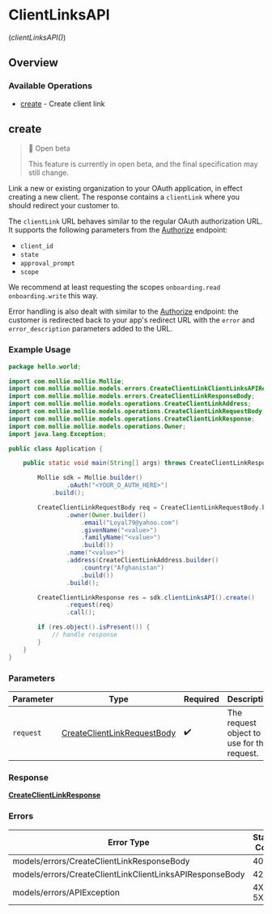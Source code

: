 # ClientLinksAPI
(*clientLinksAPI()*)

## Overview

### Available Operations

* [create](#create) - Create client link

## create

> 🚧 Open beta
>
> This feature is currently in open beta, and the final specification may still change.

Link a new or existing organization to your OAuth application, in effect creating a new client. The response
contains a `clientLink` where you should redirect your customer to.

The `clientLink` URL behaves similar to the regular OAuth authorization URL. It supports the following parameters
from the [Authorize](authorize) endpoint:

* `client_id`
* `state`
* `approval_prompt`
* `scope`

We recommend at least requesting the scopes `onboarding.read onboarding.write` this way.

Error handling is also dealt with similar to the [Authorize](authorize) endpoint: the customer is redirected back to
your app's redirect URL with the `error` and `error_description` parameters added to the URL.

### Example Usage

```java
package hello.world;

import com.mollie.mollie.Mollie;
import com.mollie.mollie.models.errors.CreateClientLinkClientLinksAPIResponseBody;
import com.mollie.mollie.models.errors.CreateClientLinkResponseBody;
import com.mollie.mollie.models.operations.CreateClientLinkAddress;
import com.mollie.mollie.models.operations.CreateClientLinkRequestBody;
import com.mollie.mollie.models.operations.CreateClientLinkResponse;
import com.mollie.mollie.models.operations.Owner;
import java.lang.Exception;

public class Application {

    public static void main(String[] args) throws CreateClientLinkResponseBody, CreateClientLinkClientLinksAPIResponseBody, Exception {

        Mollie sdk = Mollie.builder()
                .oAuth("<YOUR_O_AUTH_HERE>")
            .build();

        CreateClientLinkRequestBody req = CreateClientLinkRequestBody.builder()
                .owner(Owner.builder()
                    .email("Loyal79@yahoo.com")
                    .givenName("<value>")
                    .familyName("<value>")
                    .build())
                .name("<value>")
                .address(CreateClientLinkAddress.builder()
                    .country("Afghanistan")
                    .build())
                .build();

        CreateClientLinkResponse res = sdk.clientLinksAPI().create()
                .request(req)
                .call();

        if (res.object().isPresent()) {
            // handle response
        }
    }
}
```

### Parameters

| Parameter                                                                             | Type                                                                                  | Required                                                                              | Description                                                                           |
| ------------------------------------------------------------------------------------- | ------------------------------------------------------------------------------------- | ------------------------------------------------------------------------------------- | ------------------------------------------------------------------------------------- |
| `request`                                                                             | [CreateClientLinkRequestBody](../../models/operations/CreateClientLinkRequestBody.md) | :heavy_check_mark:                                                                    | The request object to use for the request.                                            |

### Response

**[CreateClientLinkResponse](../../models/operations/CreateClientLinkResponse.md)**

### Errors

| Error Type                                               | Status Code                                              | Content Type                                             |
| -------------------------------------------------------- | -------------------------------------------------------- | -------------------------------------------------------- |
| models/errors/CreateClientLinkResponseBody               | 404                                                      | application/hal+json                                     |
| models/errors/CreateClientLinkClientLinksAPIResponseBody | 422                                                      | application/hal+json                                     |
| models/errors/APIException                               | 4XX, 5XX                                                 | \*/\*                                                    |